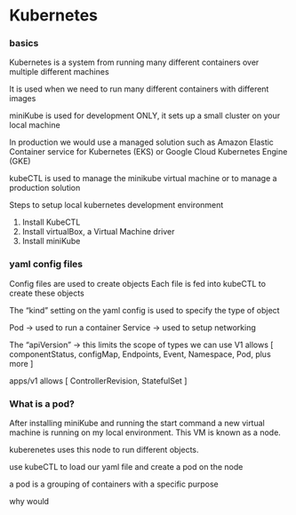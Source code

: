# Kubernetes

### basics

Kubernetes is a system from running many different containers over multiple different machines

It is used when we need to run many different containers with different images

miniKube is used for development ONLY, it sets up a small cluster on your local machine

In production we would use a managed solution such as Amazon Elastic Container service for Kubernetes (EKS) or Google Cloud Kubernetes Engine (GKE)

kubeCTL is used to manage the minikube virtual machine or to manage a production solution

Steps to setup local kubernetes development environment

1. Install KubeCTL
2. Install virtualBox, a Virtual Machine driver
3. Install miniKube

### yaml config files

Config files are used to create objects
Each file is fed into kubeCTL to create these objects

The “kind” setting on the yaml config is used to specify the type of object

Pod -> used to run a container
Service -> used to setup networking

The “apiVersion” -> this limits the scope of types we can use
V1 allows [ componentStatus, configMap, Endpoints, Event, Namespace, Pod, plus more ]

apps/v1 allows [ ControllerRevision, StatefulSet ]

### What is a pod?

After installing miniKube and running the start command a new virtual machine is running on my local environment. This VM is known as a node.

kuberenetes uses this node to run different objects.

use kubeCTL to load our yaml file and create a pod on the node

a pod is a grouping of containers with a specific purpose

why would

